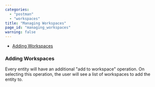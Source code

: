 ```yaml
---
categories:
  - "postman"
  - "workspaces"
title: "Managing Workspaces"
page_id: "managing_workspaces"
warning: false
---
```





* [Adding Workspaces](#add)

<h3 id="add">Adding Workspaces</h3>

Every entity will have an additional "add to workspace" operation. On selecting this operation, the user will see a list of workspaces to add the entity to.
